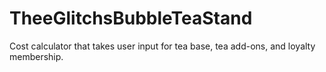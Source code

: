 # TheeGlitchsBubbleTeaStand
Cost calculator that takes user input for tea base, tea add-ons, and loyalty membership. 
